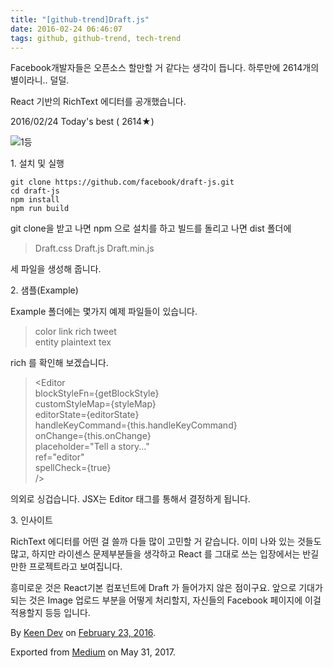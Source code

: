 ```yaml
---
title: "[github-trend]Draft.js"
date: 2016-02-24 06:46:07
tags: github, github-trend, tech-trend 
---
```



Facebook개발자들은 오픈소스 할만할 거 같다는 생각이 듭니다. 하루만에 2614개의 별이라니.. 덜덜.

React 기반의 RichText 에디터를 공개했습니다.

2016/02/24 Today's best ( 2614★)

![][image0]1등

1\. 설치 및 실행
    
    git clone https://github.com/facebook/draft-js.git  
    cd draft-js  
    npm install  
    npm run build

git clone을 받고 나면 npm 으로 설치를 하고 빌드를 돌리고 나면 dist 폴더에
> 
> Draft.css Draft.js Draft.min.js

세 파일을 생성해 줍니다.

2\. 샘플(Example)

Example 폴더에는 몇가지 예제 파일들이 있습니다.
> 
> color link rich tweet  
> entity plaintext tex

rich 를 확인해 보겠습니다.
> 
> <Editor  
> blockStyleFn={getBlockStyle}  
> customStyleMap={styleMap}  
> editorState={editorState}  
> handleKeyCommand={this.handleKeyCommand}  
> onChange={this.onChange}  
> placeholder="Tell a story..."  
> ref="editor"  
> spellCheck={true}  
> /\>

의외로 싱겁습니다. JSX는 Editor 태그를 통해서 결정하게 됩니다.

3\. 인사이트

RichText 에디터를 어떤 걸 쓸까 다들 많이 고민할 거 같습니다. 이미 나와 있는 것들도 많고, 하지만 라이센스 문제부분들을 생각하고 React 를 그대로 쓰는 입장에서는 반길 만한 프로젝트라고 보여집니다.

흥미로운 것은 React기본 컴포넌트에 Draft 가 들어가지 않은 점이구요. 앞으로 기대가 되는 것은 Image 업로드 부분을 어떻게 처리할지, 자신들의 Facebook 페이지에 이걸 적용할지 등등 입니다.

By [Keen Dev][anchor0] on [February 23, 2016][anchor1].

Exported from [Medium][anchor2] on May 31, 2017\.


[anchor0]: https://medium.com/@keendev
[anchor1]: https://medium.com/p/e84a955a470
[anchor2]: https://medium.com


[image0]: /images/1*OKLhwK4NgCUmzTU6wGuRkQ.pn